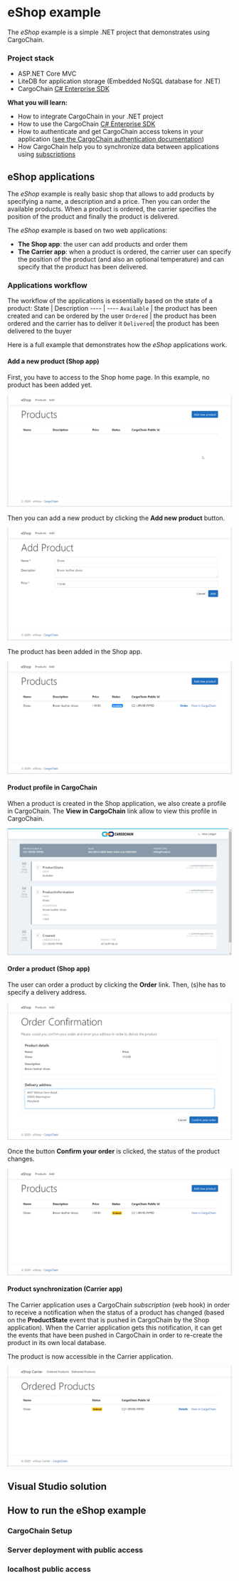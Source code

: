 # eShop example
The *eShop* example is a simple .NET project that demonstrates using CargoChain.

### Project stack
- ASP.NET Core MVC
- LiteDB for application storage (Embedded NoSQL database for .NET)
- CargoChain [C# Enterprise SDK](https://github.com/CargoChain/doc/wiki/C%23-SDK)

**What you will learn:**
- How to integrate CargoChain in your .NET project
- How to use the CargoChain [C# Enterprise SDK](https://github.com/CargoChain/doc/wiki/C%23-SDK)
- How to authenticate and get CargoChain access tokens in your application ([see the CargoChain authentication documentation](https://github.com/CargoChain/doc/wiki/V2-Authentication#service-based))
- How CargoChain help you to synchronize data between applications using [subscriptions](https://github.com/CargoChain/doc/wiki/V2-API#subscriptions)

## eShop applications
The *eShop* example is really basic shop that allows to add products by specifying a name, a description and a price. Then you can order the available products. When a product is ordered, the carrier specifies the position of the product and finally the product is delivered.

The *eShop* example is based on two web applications:
- **The Shop app**: the user can add products and order them
- **The Carrier app**: when a product is ordered, the carrier user can specify the position of the product (and also an optional temperature) and can specify that the product has been delivered.

### Applications workflow
The workflow of the applications is essentially based on the state of a product:
State | Description
---- | ----
`Available` | the product has been created and can be ordered by the user
`Ordered` | the product has been ordered and the carrier has to deliver it
`Delivered`| the product has been delivered to the buyer

Here is a full example that demonstrates how the _eShop_ applications work.

#### Add a new product (Shop app)
First, you have to access to the Shop home page. In this example, no product has been added yet.

![Shop index](./images/01_shop_index.jpg)

Then you can add a new product by clicking the **Add new product** button.

![Add product form](./images/02_shop_add_product.jpg)

The product has been added in the Shop app.

![Product added](./images/03_shop_product_added.jpg)

#### Product profile in CargoChain
When a product is created in the Shop application, we also create a profile in CargoChain. The **View in CargoChain** link allow
to view this profile in CargoChain.

![Product added](./images/04_cargochain_view_profile.jpg)

#### Order a product (Shop app)
The user can order a product by clicking the **Order** link. Then, (s)he has to specify a delivery address.

![Order product](./images/05_shop_order_confirmation.jpg)

Once the button **Confirm your order** is clicked, the status of the product changes.

![Order product](./images/06_shop_product_ordered.jpg)

#### Product synchronization (Carrier app)
The Carrier application uses a CargoChain _subscription_ (web hook) in order to receive a notification when the status of a product has changed (based on the **ProductState** event that is pushed in CargoChain by the Shop application). When the Carrier application gets this notification, it can get the events that have been pushed in CargoChain in order to re-create the product in its own local database.

The product is now accessible in the Carrier application.

![Carrier index](./images/07_carrier_index.jpg)


## Visual Studio solution


## How to run the eShop example

### CargoChain Setup

### Server deployment with public access

### localhost public access
 
